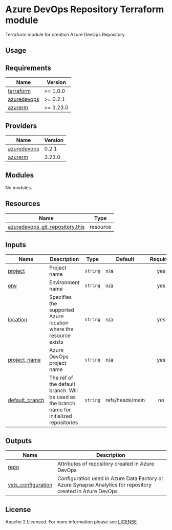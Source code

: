 # Azure DevOps Repository Terraform module
Terraform module for creation Azure DevOps Repository

## Usage

<!-- BEGIN_TF_DOCS -->
## Requirements

| Name                                                                            | Version   |
| ------------------------------------------------------------------------------- | --------- |
| <a name="requirement_terraform"></a> [terraform](#requirement\_terraform)       | >= 1.0.0  |
| <a name="requirement_azuredevops"></a> [azuredevops](#requirement\_azuredevops) | >= 0.2.1  |
| <a name="requirement_azurerm"></a> [azurerm](#requirement\_azurerm)             | >= 3.23.0 |

## Providers

| Name                                                                      | Version |
| ------------------------------------------------------------------------- | ------- |
| <a name="provider_azuredevops"></a> [azuredevops](#provider\_azuredevops) | 0.2.1   |
| <a name="provider_azurerm"></a> [azurerm](#provider\_azurerm)             | 3.23.0  |

## Modules

No modules.

## Resources

| Name                                                                                                                                  | Type     |
| ------------------------------------------------------------------------------------------------------------------------------------- | -------- |
| [azuredevops_git_repository.this](https://registry.terraform.io/providers/microsoft/azuredevops/latest/docs/resources/git_repository) | resource |

## Inputs

| Name                                                                           | Description                                                                                 | Type     | Default         | Required |
| ------------------------------------------------------------------------------ | ------------------------------------------------------------------------------------------- | -------- | --------------- | :------: |
| <a name="input_project"></a> [project](#input\_project)                        | Project name                                                                                | `string` | n/a             |   yes    |
| <a name="input_env"></a> [env](#input\_env)                                    | Environment name                                                                            | `string` | n/a             |   yes    |
| <a name="input_location"></a> [location](#input\_location)                     | Specifies the supported Azure location where the resource exists                            | `string` | n/a             |   yes    |
| <a name="input_project_name"></a> [project\_name](#input\_project\_name)       | Azure DevOps project name                                                                   | `string` | n/a             |   yes    |
| <a name="input_default_branch"></a> [default\_branch](#input\_default\_branch) | The ref of the default branch. Will be used as the branch name for initialized repositories | `string` | refs/heads/main |    no    |

## Outputs

| Name                                                                                         | Description                                                                                                |
| -------------------------------------------------------------------------------------------- | ---------------------------------------------------------------------------------------------------------- |
| <a name="output_repo"></a> [repo](#output\_repo)                                             | Attributes of repository created in Azure DevOps                                                           |
| <a name="output_vsts_configuration"></a> [vsts\_configuration](#output\_vsts\_configuration) | Configuration used in Azure Data Factory or Azure Synapse Analytics for repository created in Azure DevOps |
<!-- END_TF_DOCS -->

## License

Apache 2 Licensed. For more information please see [LICENSE](https://github.com/data-platform-hq/terraform-azuredevops-ado-repo/blob/main/LICENSE)
